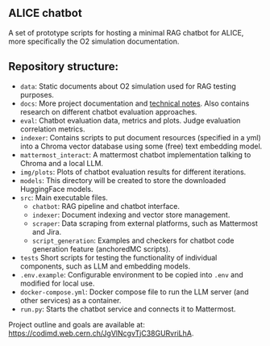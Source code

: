 ## ALICE chatbot

A set of prototype scripts for hosting a minimal RAG chatbot for ALICE, more specifically the O2 simulation documentation.


## Repository structure:

- `data`: Static documents about O2 simulation used for RAG testing purposes.
- `docs`: More project documentation and [technical notes](docs/technical_notes.md). Also contains research on different chatbot evaluation approaches.
- `eval`: Chatbot evaluation data, metrics and plots. Judge evaluation correlation metrics.
- `indexer`: Contains scripts to put document resources (specified in a yml) into a Chroma vector database using some (free) text embedding model.
- `mattermost_interact`: A mattermost chatbot implementation talking to Chroma and a local LLM.
- `img/plots`: Plots of chatbot evaluation results for different iterations.
- `models`: This directory will be created to store the downloaded HuggingFace models.
- `src`: Main executable files.
    - `chatbot`: RAG pipeline and chatbot interface.
    - `indexer`: Document indexing and vector store management.
    - `scraper`: Data scraping from external platforms, such as Mattermost and Jira.
    - `script_generation`: Examples and checkers for chatbot code generation feature (anchoredMC scripts).
- `tests` Short scripts for testing the functionality of individual components, such as LLM and embedding models.
- `.env.example`: Configurable environment to be copied into `.env` and modified for local use.
- `docker-compose.yml`: Docker compose file to run the LLM server (and other services) as a container.
- `run.py`: Starts the chatbot service and connects it to Mattermost.

Project outline and goals are available at: https://codimd.web.cern.ch/JgVlNcgvTjC38GURvriLhA.
